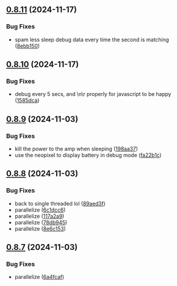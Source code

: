 ## [0.8.11](https://github.com/olipayne/Arduino-Morse-Radio/compare/v0.8.10...v0.8.11) (2024-11-17)


### Bug Fixes

* spam less sleep debug data every time the second is matching ([8ebb150](https://github.com/olipayne/Arduino-Morse-Radio/commit/8ebb1507e212acc8d205ffa78142c0dd21c03a72))



## [0.8.10](https://github.com/olipayne/Arduino-Morse-Radio/compare/v0.8.9...v0.8.10) (2024-11-17)


### Bug Fixes

* debug every 5 secs, and \n\r properly for javascript to be happy ([1585dca](https://github.com/olipayne/Arduino-Morse-Radio/commit/1585dca3054ff438ab0ca8e7a2b9a8fb82c7fc2c))



## [0.8.9](https://github.com/olipayne/Arduino-Morse-Radio/compare/v0.8.8...v0.8.9) (2024-11-03)


### Bug Fixes

* kill the power to the amp when sleeping ([198aa37](https://github.com/olipayne/Arduino-Morse-Radio/commit/198aa3715e3587ed225e8a2cf5393b948878a91b))
* use the neopixel to display battery in debug mode ([fa22b1c](https://github.com/olipayne/Arduino-Morse-Radio/commit/fa22b1c583008cf3a663f89bcaca38dd5c0736f6))



## [0.8.8](https://github.com/olipayne/Arduino-Morse-Radio/compare/v0.8.7...v0.8.8) (2024-11-03)


### Bug Fixes

* back to single threaded lol ([89aed3f](https://github.com/olipayne/Arduino-Morse-Radio/commit/89aed3f40a0f286f1c04234fc1e72730e3b8fd64))
* parallelize ([6c1dcc6](https://github.com/olipayne/Arduino-Morse-Radio/commit/6c1dcc68c50044114d6364372d3cc6fab3f7a3e9))
* parallelize ([117a2a9](https://github.com/olipayne/Arduino-Morse-Radio/commit/117a2a9eae86c48be116966babdc44e1bc9919fe))
* parallelize ([78db945](https://github.com/olipayne/Arduino-Morse-Radio/commit/78db945a83ab798fa7fb9a20d7bb904e5bdad8fb))
* parallelize ([8e6c153](https://github.com/olipayne/Arduino-Morse-Radio/commit/8e6c153859cc91801924e609663aa0fa4094795b))



## [0.8.7](https://github.com/olipayne/Arduino-Morse-Radio/compare/v0.8.6...v0.8.7) (2024-11-03)


### Bug Fixes

* parallelize ([6a4fcaf](https://github.com/olipayne/Arduino-Morse-Radio/commit/6a4fcafeb30b62f781d83a0c3d22248ec2ef80f2))



